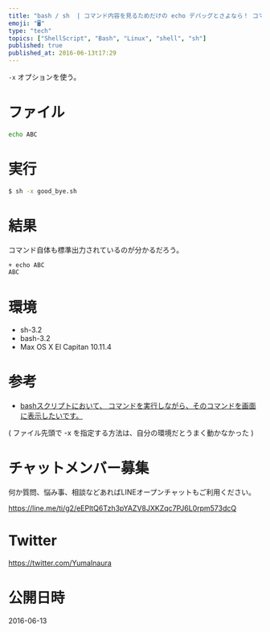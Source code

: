 ```yaml
---
title: "bash / sh  | コマンド内容を見るためだけの echo デバッグとさよなら！ コマンド自体を標準出力する方法 "
emoji: "🖥"
type: "tech"
topics: ["ShellScript", "Bash", "Linux", "shell", "sh"]
published: true
published_at: 2016-06-13t17:29
---
```


`-x` オプションを使う。

# ファイル

```bash:good_bye.sh
echo ABC
```

# 実行

```bash
$ sh -x good_bye.sh
```

# 結果

コマンド自体も標準出力されているのが分かるだろう。

```bash
+ echo ABC
ABC
```

# 環境

- sh-3.2
- bash-3.2
- Max OS X El Capitan 10.11.4

# 参考

- [bashスクリプトにおいて、  コマンドを実行しながら、そのコマンドを画面に表示したいです。](http://q.hatena.ne.jp/1319616956)

( ファイル先頭で -x を指定する方法は、自分の環境だとうまく動かなかった )








<!-- Update From Qiita API -->

# チャットメンバー募集


何か質問、悩み事、相談などあればLINEオープンチャットもご利用ください。

https://line.me/ti/g2/eEPltQ6Tzh3pYAZV8JXKZqc7PJ6L0rpm573dcQ





# Twitter


https://twitter.com/YumaInaura


<!-- Update From Qiita API -->



# 公開日時

2016-06-13
